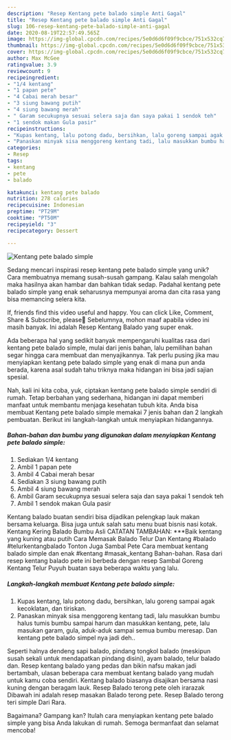 ```yaml
---
description: "Resep Kentang pete balado simple Anti Gagal"
title: "Resep Kentang pete balado simple Anti Gagal"
slug: 106-resep-kentang-pete-balado-simple-anti-gagal
date: 2020-08-19T22:57:49.565Z
image: https://img-global.cpcdn.com/recipes/5e0d6d6f09f9cbce/751x532cq70/kentang-pete-balado-simple-foto-resep-utama.jpg
thumbnail: https://img-global.cpcdn.com/recipes/5e0d6d6f09f9cbce/751x532cq70/kentang-pete-balado-simple-foto-resep-utama.jpg
cover: https://img-global.cpcdn.com/recipes/5e0d6d6f09f9cbce/751x532cq70/kentang-pete-balado-simple-foto-resep-utama.jpg
author: Max McGee
ratingvalue: 3.9
reviewcount: 9
recipeingredient:
- "1/4 kentang"
- "1 papan pete"
- "4 Cabai merah besar"
- "3 siung bawang putih"
- "4 siung bawang merah"
- " Garam secukupnya sesuai selera saja dan saya pakai 1 sendok teh"
- "1 sendok makan Gula pasir"
recipeinstructions:
- "Kupas kentang, lalu potong dadu, bersihkan, lalu goreng sampai agak kecoklatan, dan tiriskan."
- "Panaskan minyak sisa menggoreng kentang tadi, lalu masukkan bumbu halus tumis bumbu sampai harum dan masukkan kentang, pete, lalu masukan garam, gula, aduk-aduk sampai semua bumbu meresap. Dan kentang pete balado simpel nya jadi deh.."
categories:
- Resep
tags:
- kentang
- pete
- balado

katakunci: kentang pete balado 
nutrition: 278 calories
recipecuisine: Indonesian
preptime: "PT29M"
cooktime: "PT50M"
recipeyield: "3"
recipecategory: Dessert

---
```



![Kentang pete balado simple](https://img-global.cpcdn.com/recipes/5e0d6d6f09f9cbce/751x532cq70/kentang-pete-balado-simple-foto-resep-utama.jpg)

Sedang mencari inspirasi resep kentang pete balado simple yang unik? Cara membuatnya memang susah-susah gampang. Kalau salah mengolah maka hasilnya akan hambar dan bahkan tidak sedap. Padahal kentang pete balado simple yang enak seharusnya mempunyai aroma dan cita rasa yang bisa memancing selera kita.

If, friends find this video useful and happy. You can click Like, Comment, Share &amp; Subscribe, please💛 Sebelumnya, mohon maaf apabila video ini masih banyak. Ini adalah Resep Kentang Balado yang super enak.

Ada beberapa hal yang sedikit banyak mempengaruhi kualitas rasa dari kentang pete balado simple, mulai dari jenis bahan, lalu pemilihan bahan segar hingga cara membuat dan menyajikannya. Tak perlu pusing jika mau menyiapkan kentang pete balado simple yang enak di mana pun anda berada, karena asal sudah tahu triknya maka hidangan ini bisa jadi sajian spesial.


Nah, kali ini kita coba, yuk, ciptakan kentang pete balado simple sendiri di rumah. Tetap berbahan yang sederhana, hidangan ini dapat memberi manfaat untuk membantu menjaga kesehatan tubuh kita. Anda bisa membuat Kentang pete balado simple memakai 7 jenis bahan dan 2 langkah pembuatan. Berikut ini langkah-langkah untuk menyiapkan hidangannya.

<!--inarticleads1-->

##### Bahan-bahan dan bumbu yang digunakan dalam menyiapkan Kentang pete balado simple:

1. Sediakan 1/4 kentang
1. Ambil 1 papan pete
1. Ambil 4 Cabai merah besar
1. Sediakan 3 siung bawang putih
1. Ambil 4 siung bawang merah
1. Ambil  Garam secukupnya sesuai selera saja dan saya pakai 1 sendok teh
1. Ambil 1 sendok makan Gula pasir


Kentang balado buatan sendiri bisa dijadikan pelengkap lauk makan bersama keluarga. Bisa juga untuk salah satu menu buat bisnis nasi kotak. Kentang Kering Balado Bumbu Asli CATATAN TAMBAHAN: ***Baik kentang yang kuning atau putih Cara Memasak Balado Telur Dan Kentang #balado #telurkentangbalado Tonton Juga Sambal Pete Cara membuat kentang balado simple dan enak #kentang #masak_kentang Bahan-bahan. Rasa dari resep kentang balado pete ini berbeda dengan resep Sambal Goreng Kentang Telur Puyuh buatan saya beberapa waktu yang lalu. 

<!--inarticleads2-->

##### Langkah-langkah membuat Kentang pete balado simple:

1. Kupas kentang, lalu potong dadu, bersihkan, lalu goreng sampai agak kecoklatan, dan tiriskan.
1. Panaskan minyak sisa menggoreng kentang tadi, lalu masukkan bumbu halus tumis bumbu sampai harum dan masukkan kentang, pete, lalu masukan garam, gula, aduk-aduk sampai semua bumbu meresap. Dan kentang pete balado simpel nya jadi deh..


Seperti halnya dendeng sapi balado, pindang tongkol balado (meskipun susah sekali untuk mendapatkan pindang disini), ayam balado, telur balado dan. Resep kentang balado yang pedas dan bikin nafsu makan jadi bertambah, ulasan beberapa cara membuat kentang balado yang mudah untuk kamu coba sendiri. Kentang balado biasanya disajikan bersama nasi kuning dengan beragam lauk. Resep Balado terong pete oleh irarazak Dibawah ini adalah resep masakan Balado terong pete. Resep Balado terong teri simple Dari Rara. 

Bagaimana? Gampang kan? Itulah cara menyiapkan kentang pete balado simple yang bisa Anda lakukan di rumah. Semoga bermanfaat dan selamat mencoba!
